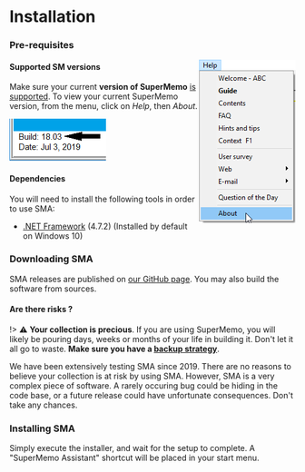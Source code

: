 # Installation

### Pre-requisites

<img src="content/images/qs-install/sm-menu-help-about.png" align="right" />

#### Supported SM versions

Make sure your current **version of SuperMemo** [is supported](/#supported-versions). To view your current SuperMemo version, from the menu, click on *Help*, then *About*.

![SuperMemo Version](content/images/qs-install/sm-build-version.png)

#### Dependencies

You will need to install the following tools in order to use SMA:

- [.NET Framework](https://dotnet.microsoft.com/download/dotnet-framework/thank-you/net472-web-installer) (4.7.2) (Installed by default on Windows 10)


### Downloading SMA

SMA releases are published on [our GitHub page](https://github.com/supermemo/SuperMemoAssistant/releases/latest/). You may also build the software from sources.

#### Are there risks ?

!> ⚠️ **Your collection is precious**. If you are using SuperMemo, you will likely be pouring days, weeks or months of your life in building it. Don't let it all go to waste. **Make sure you have a [backup strategy](https://www.supermemo.wiki/backup)**.

We have been extensively testing SMA since 2019. There are no reasons to believe your collection is at risk by using SMA. However, SMA is a very complex piece of software. A rarely occuring bug could be hiding in the code base, or a future release could have unfortunate consequences. Don't take any chances.

### Installing SMA

Simply execute the installer, and wait for the setup to complete. A "SuperMemo Assistant" shortcut will be placed in your start menu.
